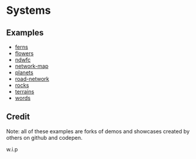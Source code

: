 # Systems

## Examples

* [ferns](https://hiiambradkim.github.io/sketchbook/systems/ferns)
* [flowers](https://hiiambradkim.github.io/sketchbook/systems/flowers)
* [ndwfc](https://hiiambradkim.github.io/sketchbook/systems/ndwfc)
* [network-map](https://hiiambradkim.github.io/sketchbook/systems/network-map)
* [planets](https://hiiambradkim.github.io/sketchbook/systems/planets)
* [road-network](https://hiiambradkim.github.io/sketchbook/systems/road-network)
* [rocks](https://hiiambradkim.github.io/sketchbook/systems/rocks)
* [terrains](https://hiiambradkim.github.io/sketchbook/systems/terrains)
* [words](https://hiiambradkim.github.io/sketchbook/systems/words)

## Credit

Note: all of these examples are forks of demos and showcases created by others on github and codepen. 

w.i.p


